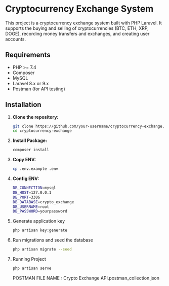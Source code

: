 # Cryptocurrency Exchange System

This project is a cryptocurrency exchange system built with PHP Laravel. It supports the buying and selling of cryptocurrencies (BTC, ETH, XRP, DOGE), recording money transfers and exchanges, and creating user accounts.

## Requirements

- PHP >= 7.4
- Composer
- MySQL
- Laravel 8.x or 9.x
- Postman (for API testing)

## Installation

1. **Clone the repository:**

   ```sh
   git clone https://github.com/your-username/cryptocurrency-exchange.git
   cd cryptocurrency-exchange
   ```
2. **Install Package:**   
   ```sh
   composer install
   ```
3. **Copy ENV:**
    ```sh
    cp .env.example .env
    ```
4. **Config ENV:**
   ```sh
   DB_CONNECTION=mysql
   DB_HOST=127.0.0.1
   DB_PORT=3306
   DB_DATABASE=crypto_exchange
   DB_USERNAME=root
   DB_PASSWORD=yourpassword
   ```
5. Generate application key
   ```sh
   php artisan key:generate
   ```
7. Run migrations and seed the database
   ```sh
   php artisan migrate --seed
   ```
8. Running Project
   ```sh
   php artisan serve
   ```
   POSTMAN FILE NAME : Crypto Exchange API.postman_collection.json
